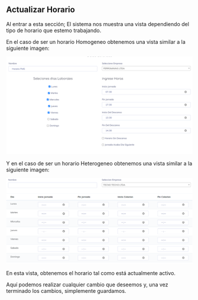 ## Actualizar Horario

Al entrar a esta sección; El sistema nos muestra una vista dependiendo del tipo de horario que estemo trabajando.

En el caso de ser un horario Homogeneo obtenemos una vista similar a la siguiente imagen:

![update](../img/HorarioU.png)


Y en el caso de ser un horario Heterogeneo obtenemos una vista similar a la siguiente imagen:

![heterogeneo](../img/HHeterogeneo.png)

En esta vista, obtenemos el horario tal como está actualmente activo.

Aquí podemos realizar cualquier cambio que deseemos y, una vez terminado los cambios, simplemente guardamos.

